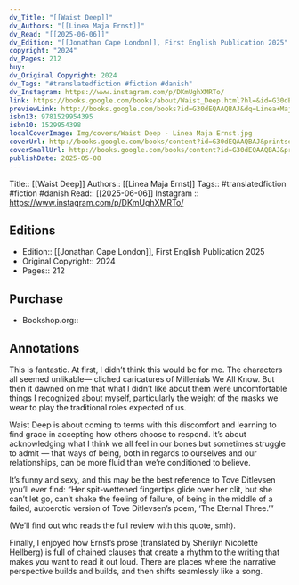 ```yaml
---
dv_Title: "[[Waist Deep]]"
dv_Authors: "[[Linea Maja Ernst]]"
dv_Read: "[[2025-06-06]]"
dv_Edition: "[[Jonathan Cape London]], First English Publication 2025"
copyright: "2024"
dv_Pages: 212
buy:
dv_Original Copyright: 2024
dv_Tags: "#translatedfiction #fiction #danish"
dv_Instagram: https://www.instagram.com/p/DKmUghXMRTo/
link: https://books.google.com/books/about/Waist_Deep.html?hl=&id=G30dEQAAQBAJ
previewLink: http://books.google.com/books?id=G30dEQAAQBAJ&dq=Linea+Maja+Ernst&hl=&as_pt=BOOKS&cd=1&source=gbs_api
isbn13: 9781529954395
isbn10: 1529954398
localCoverImage: Img/covers/Waist Deep - Linea Maja Ernst.jpg
coverUrl: http://books.google.com/books/content?id=G30dEQAAQBAJ&printsec=frontcover&img=1&zoom=1&source=gbs_api
coverSmallUrl: http://books.google.com/books/content?id=G30dEQAAQBAJ&printsec=frontcover&img=1&zoom=5&source=gbs_api
publishDate: 2025-05-08
---
```


Title:: [[Waist Deep]]
Authors:: [[Linea Maja Ernst]]
Tags:: #translatedfiction #fiction #danish
Read:: [[2025-06-06]]
Instagram ::  https://www.instagram.com/p/DKmUghXMRTo/
## Editions
- Edition:: [[Jonathan Cape London]], First English Publication 2025
- Original Copyright:: 2024
- Pages:: 212

## Purchase
* Bookshop.org::
## Annotations

This is fantastic. At first, I didn’t think this would be for me. The characters all seemed unlikable— cliched caricatures of Millenials We All Know. But then it dawned on me that what I didn’t like about them were uncomfortable things I recognized about myself, particularly the weight of the masks we wear to play the traditional roles expected of us.   
  
Waist Deep is about coming to terms with this discomfort and learning to find grace in accepting how others choose to respond. It’s about acknowledging what I think we all feel in our bones but sometimes struggle to admit — that ways of being, both in regards to ourselves and our relationships, can be more fluid than we’re conditioned to believe.   
  
It’s funny and sexy, and this may be the best reference to Tove Ditlevsen you’ll ever find: “Her spit-wettened fingertips glide over her clit, but she can’t let go, can’t shake the feeling of failure, of being in the middle of a failed, autoerotic version of Tove Ditlevsen’s poem, ‘The Eternal Three.’”   
  
(We’ll find out who reads the full review with this quote, smh).   
  
Finally, I enjoyed how Ernst’s prose (translated by Sherilyn Nicolette Hellberg) is full of chained clauses that create a rhythm to the writing that makes you want to read it out loud. There are places where the narrative perspective builds and builds, and then shifts seamlessly like a song.